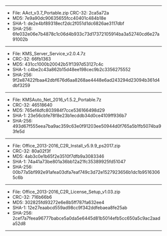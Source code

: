 
---
- File: AAct_v3.7_Portable.zip CRC-32: 2ca5a72a
- MD5: 7e9a90dc90635655fcc40401c484b18e
- SHA-1: de2e4bf89318ecf2dc2f051d1dc6826ae3117dbf
- SHA-256: 6fe032e06e7b4878c1c06d4b933c73d17372105914ba3a52740cd6e27a91002b
---
- File: KMS_Server_Service_v2.0.4.7z
- CRC-32: 66fb1363
- MD5: 431cc1000b20042b51f1397d53127c4c
- SHA-1: c4be2c43a862b15d48ee198cec9b2c3356275552
- SHA-256: 9f2e87422fbaa42dbf676d6aa8268ae4448e6ad243294d23094b361d4dbf3259
---
- File: KMSAuto_Net_2016_v1.5.2_Portable.7z
- CRC-32: 46518640
- MD5: 765ef4dfc803984f7cce536166498d29
- SHA-1: 23e56cbfe78f8e23b1ecddb34d0ce4109ff936b7
- SHA-256: 493d67f555eea7ba9ac359c63e0f91203ee50944d0f765a5b1fb5074ba93fe5d
---
- File: Office_2013-2016_C2R_Install_v5.9.9_ps2017.zip
- CRC-32: 80a02f3f
- MD5: 4ab3c0e1b65f2e3510f7dfb9a3083346
- SHA-1: 74a41a73be801a36bb12a21fc35389925fd51047
- SHA-256: 00b77a5bf992e91afea03dfa7eaf749c3d72e1527923656b1dc1b95163065c6b
---
- File: Office_2013-2016_C2R_License_Setup_v1.03.zip
- CRC-32: 716b66b6
- MD5: 302825fd93272e6e8b5ff787fa632ee4
- SHA-1: 12e27eaabcd559ad98cc9f342ddfebaea8fe25ab
- SHA-256: 2cef7a7feea96777babce5a0da5e6445d81b5014efb5cc650a5c9ac2aada52d8
---
